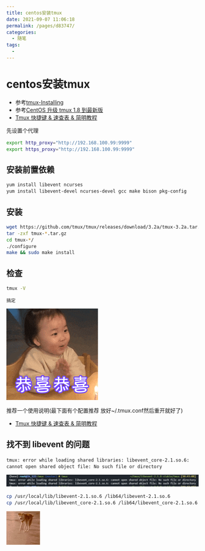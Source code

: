 ```yaml
---
title: centos安装tmux
date: 2021-09-07 11:06:18
permalink: /pages/d83747/
categories:
  - 随笔
tags:
  - 
---
```

# centos安装tmux

* 参考[tmux-Installing](https://github.com/tmux/tmux/wiki/Installing)
* 参考[CentOS 升级 tmux 1.8 到最新版](https://blog.csdn.net/gneveek/article/details/82803909)
* [Tmux 快捷键 & 速查表 & 简明教程](https://gist.github.com/AngusWG/44043bee8a0e4c39331443ef71efc9b7)

先设置个代理

``` bash
export http_proxy="http://192.168.100.99:9999"
export https_proxy="http://192.168.100.99:9999"
```

## 安装前置依赖

``` bash
yum install libevent ncurses
yum install libevent-devel ncurses-devel gcc make bison pkg-config
```

## 安装

``` bash
wget https://github.com/tmux/tmux/releases/download/3.2a/tmux-3.2a.tar.gz
tar -zxf tmux-*.tar.gz
cd tmux-*/
./configure
make && sudo make install
```

## 检查

```bash
tmux -V
```

`搞定`

![搞定](../images/2021-09-07-11-15-40.gif)

推荐一个使用说明(最下面有个配置推荐 放好~/.tmux.conf然后重开就好了)

* [Tmux 快捷键 & 速查表 & 简明教程](https://gist.github.com/AngusWG/44043bee8a0e4c39331443ef71efc9b7)

## 找不到 libevent 的问题

`tmux: error while loading shared libraries: libevent_core-2.1.so.6: cannot open shared object file: No such file or directory`

![问题1](../images/2021-09-07-11-19-53.png)

```bash
cp /usr/local/lib/libevent-2.1.so.6 /lib64/libevent-2.1.so.6
cp /usr/local/lib/libevent_core-2.1.so.6 /lib64/libevent_core-2.1.so.6
```

![.](../images/2021-09-07-11-16-11.gif)
